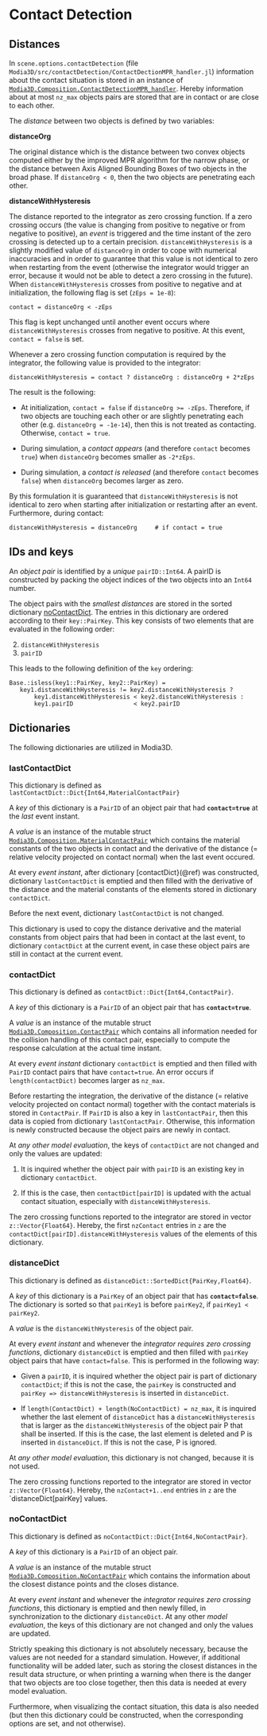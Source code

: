 # Contact Detection


## Distances

In `scene.options.contactDetection`
(file `Modia3D/src/contactDetection/ContactDectionMPR_handler.jl`)
information about the contact situation is stored in an instance
of [`Modia3D.Composition.ContactDetectionMPR_handler`](@ref).
Hereby information about at most `nz_max` objects pairs are stored that
are in contact or are close to each other.

The *distance* between two objects is defined by two variables:

**distanceOrg**

The original distance which is the distance between
two convex objects computed either by the improved MPR algorithm for
the narrow phase, or the distance between Axis Aligned Bounding Boxes
of two objects in the broad phase.
If `distanceOrg < 0`, then the two objects are penetrating each other.


**distanceWithHysteresis**

The distance reported to the integrator as
zero crossing function. If a zero crossing occurs (the value is changing
from positive to negative or from negative to positive), an *event* is
triggered and the time instant of the zero crossing is detected up to a certain
precision. `distanceWithHysteresis` is a slightly modified value
of `distanceOrg` in order to cope with numerical inaccuracies and in order to guarantee
that this value is not identical to zero when restarting from the event
(otherwise the integrator would trigger an error, because it would not be
able to detect a zero crossing in the future). When `distanceWithHysteresis`
crosses from positive to negative and at initialization, the following flag
is set (`zEps = 1e-8`):

```
contact = distanceOrg < -zEps
```

This flag is kept unchanged until another event occurs where
`distanceWithHysteresis` crosses from negative to positive.
At this event, `contact = false` is set.

Whenever a zero crossing function computation is required by the integrator,
the following value is provided to the integrator:

```
distanceWithHysteresis = contact ? distanceOrg : distanceOrg + 2*zEps
```

The result is the following:

- At initialization, `contact = false` if `distanceOrg >= -zEps`.
  Therefore, if two objects are touching each other or are slightly penetrating
  each other (e.g. `distanceOrg = -1e-14`), then this is not treated as contacting.
  Otherwise, `contact = true`.

- During simulation, a *contact appears* (and therefore `contact` becomes
  `true`) when `distanceOrg` becomes smaller as `-2*zEps`.

- During simulation, a *contact is released* (and therefore `contact`
  becomes `false`) when  `distanceOrg` becomes larger as zero.

By this formulation it is guaranteed that `distanceWithHysteresis` is not
identical to zero when starting after initialization or restarting after an
event. Furthermore, during contact:

```
distanceWithHysteresis = distanceOrg     # if contact = true
```


## IDs and keys

An *object pair* is identified by a *unique* `pairID::Int64`. A pairID
is constructed by packing the object indices of the two objects into an `Int64` number.

The object pairs with the *smallest distances* are stored in the sorted
dictionary [noContactDict](@ref).
The entries in this dictionary are ordered according to their `key::PairKey`.
This key consists of two elements that are evaluated
in the following order:

2. `distanceWithHysteresis`
3. `pairID`

This leads to the following definition of the `key` ordering:

```
Base.:isless(key1::PairKey, key2::PairKey) =
   key1.distanceWithHysteresis != key2.distanceWithHysteresis ?
       key1.distanceWithHysteresis < key2.distanceWithHysteresis :
       key1.pairID                 < key2.pairID
```


## Dictionaries

The following dictionaries are utilized in Modia3D.


### lastContactDict

This dictionary is defined as `lastContactDict::Dict{Int64,MaterialContactPair}`

A *key* of this dictionary is a `PairID` of an object pair
that had **`contact=true`** at the *last* event instant.

A *value* is an instance of the mutable struct
[`Modia3D.Composition.MaterialContactPair`](@ref) which contains
the material constants of the two objects in contact
and the derivative of the distance
(= relative velocity projected on contact normal)
when the last event occured.

At every *event instant*, after dictionary [contactDict}(@ref)
was constructed, dictionary `lastContactDict` is
emptied and then filled with the derivative of the distance
and the material constants of the elements stored in
dictionary `contactDict`.

Before the next event, dictionary `lastContactDict` is not changed.

This dictionary is used to copy the distance derivative and the
material constants from object pairs that had been in contact at the last
event, to dictionary `contactDict` at the current event,
in case these object pairs are still in contact at the current event.


### contactDict

This dictionary is defined as `contactDict::Dict{Int64,ContactPair}`.

A *key* of this dictionary is a `PairID` of an object pair
that has **`contact=true`**.

A *value* is an instance of the mutable struct
[`Modia3D.Composition.ContactPair`](@ref) which contains
all information needed for the collision handling of this contact pair,
especially to compute the response calculation at the actual time instant.

At every *event instant* dictionary `contactDict` is emptied and
then filled with `PairID` contact pairs that have `contact=true`.
An error occurs if `length(contactDict)` becomes larger as `nz_max`.

Before restarting the integration, the derivative of the distance
(= relative velocity projected on contact normal) together with the
contact materials is stored in `ContactPair`. If `PairID` is
also a key in `lastContactPair`, then this data is copied from
dictionary `lastContactPair`. Otherwise, this information is newly
constructed because the object pairs are newly in contact.

At *any other model evaluation*, the keys of `contactDict`
are not changed and only the values are updated:

1. It is inquired whether the object pair with `pairID` is an existing key
   in dictionary `contactDict`.

2. If this is the case, then
   `contactDict[pairID]` is updated with the actual
   contact situation, especially with `distanceWithHysteresis`.

The zero crossing functions reported to the integrator are stored in
vector `z::Vector{Float64}`. Hereby, the first `nzContact` entries
in `z` are the `contactDict[pairID].distanceWithHysteresis` values
of the elements of this dictionary.



### distanceDict

This dictionary is defined as `distanceDict::SortedDict{PairKey,Float64}`.

A *key* of this dictionary is a `PairKey` of an object pair
that has **`contact=false`**. The dictionary is sorted so that
`pairKey1` is before `pairKey2`, if `pairKey1 < pairKey2`.

A *value* is the `distanceWithHysteresis` of the object pair.

At every *event instant* and
whenever the *integrator requires zero crossing functions*,
dictionary `distanceDict` is emptied and
then filled with `pairKey` object pairs that have `contact=false`.
This is performed in the following way:

- Given a `pairID`, it is inquired whether the object pair is
  part of dictionary `contactDict`; if this is not the case,
  the `pairKey` is constructed and `pairKey => distanceWithHysteresis`
  is inserted in `distanceDict`.

- If `length(ContactDict) + length(NoContactDict) = nz_max`,
  it is inquired whether the last element of `distanceDict` has a
  `distanceWithHysteresis` that is larger as the
  `distanceWithHysteresis` of the object pair P that shall be
  inserted. If this is the case, the last element is deleted
  and P is inserted in `distanceDict`.
  If this is not the case, P is ignored.

At *any other model evaluation*, this dictionary is not changed,
because it is not used.

The zero crossing functions reported to the integrator are stored in
vector `z::Vector{Float64}`. Hereby, the `nzContact+1..end` entries
in `z` are the `distanceDict[pairKey] values.


### noContactDict

This dictionary is defined as `noContactDict::Dict{Int64,NoContactPair}`.

A *key* of this dictionary is a `PairID` of an object pair.

A *value* is an instance of the mutable struct
[`Modia3D.Composition.NoContactPair`](@ref) which contains
the information about the closest distance points and the closes
distance.

At every *event instant* and whenever the
*integrator requires zero crossing functions*,
this dictionary is emptied and then newly filled, in synchronization
to the dictionary `distanceDict`.
At any other *model evaluation*, the keys of this dictionary
are not changed and only the values are updated.

Strictly speaking this dictionary is not absolutely necessary,
because the values are not needed for a standard simulation.
However, if additional functionality will be added later,
such as storing the closest distances in the result data structure,
or when printing a warning when there is the danger that two objects
are too close together, then this data is needed at every model evaluation.

Furthermore, when visualizing the contact situation, this data is also needed
(but then this dictionary could be constructed, when the corresponding
options are set, and not otherwise).
